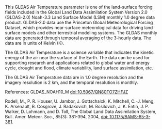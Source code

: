 This GLDAS Air Temperature parameter is one of the land-surface forcing fields included in the Global Land Data Assimilation System Version 2.0 (GLDAS-2.0) Noah-3.3 Land Surface Model (LSM) monthly 1.0 degree data product. GLDAS-2.0 data use the Princeton Global Meteorological Forcing Dataset, which provides near-surface meteorological data for driving land surface models and other terrestrial modeling systems. The GLDAS monthly data are generated through temporal averaging of the 3-hourly data. The data are in units of Kelvin (K).

The GLDAS Air Temperature is a science variable that indicates the kinetic energy of the air near the surface of the Earth. The data can be used for supporting research and applications related to global water and energy cycle, drought and flood, climate variability, land surface assimilation, etc.

The GLDAS Air Temperature data are in 1.0 degree resolution and the imagery resolution is 2 km, and the temporal resolution is monthly.

References: GLDAS_NOAH10_M [doi:10.5067/QN80TO7ZHFJZ](https://doi.org/10.5067/QN80TO7ZHFJZ)

Rodell, M., P. R. Houser, U. Jambor, J. Gottschalck, K. Mitchell, C.-J. Meng, K. Arsenault, B. Cosgrove, J. Radakovich, M. Bosilovich, J. K. Entin, J. P. Walker, D. Lohmann, and D. Toll, The Global Land Data Assimilation System, Bull. Amer. Meteor. Soc., 85(3): 381-394, 2004, [doi: 10.1175/BAMS-85-3-381](https://doi.org/10.1175/BAMS-85-3-381).
